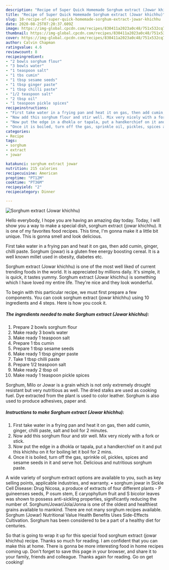```yaml
---
description: "Recipe of Super Quick Homemade Sorghum extract (Jowar khichhu)"
title: "Recipe of Super Quick Homemade Sorghum extract (Jowar khichhu)"
slug: 10-recipe-of-super-quick-homemade-sorghum-extract-jowar-khichhu
date: 2020-08-25T07:20:37.609Z
image: https://img-global.cpcdn.com/recipes/830411a2023a0c48/751x532cq70/sorghum-extract-jowar-khichhu-recipe-main-photo.jpg
thumbnail: https://img-global.cpcdn.com/recipes/830411a2023a0c48/751x532cq70/sorghum-extract-jowar-khichhu-recipe-main-photo.jpg
cover: https://img-global.cpcdn.com/recipes/830411a2023a0c48/751x532cq70/sorghum-extract-jowar-khichhu-recipe-main-photo.jpg
author: Calvin Chapman
ratingvalue: 4.6
reviewcount: 8
recipeingredient:
- "2 bowls sorghum flour"
- "3 bowls water"
- "1 teaspoon salt"
- "1 tbs cumin"
- "1 tbsp sesame seeds"
- "1 tbsp ginger paste"
- "1 tbsp chilli paste"
- "1/2 teaspoon salt"
- "2 tbsp oil"
- "1 teaspoon pickle spices"
recipeinstructions:
- "First take water in a frying pan and heat it on gas, then add cumin, ginger, chilli paste, salt and boil for 2 minutes."
- "Now add this sorghum flour and stir well. Mix very nicely with a fork or stick."
- "Now put the edge in a dhokla or tapala, put a handkerchief on it and put this khichhu on it for boiling let it boil for 2 mins."
- "Once it is boiled, turn off the gas, sprinkle oil, pickles, spices and sesame seeds in it and serve hot. Delicious and nutritious sorghum paste."
categories:
- Recipe
tags:
- sorghum
- extract
- jowar

katakunci: sorghum extract jowar 
nutrition: 215 calories
recipecuisine: American
preptime: "PT12M"
cooktime: "PT36M"
recipeyield: "2"
recipecategory: Dinner

---
```



![Sorghum extract (Jowar khichhu)](https://img-global.cpcdn.com/recipes/830411a2023a0c48/751x532cq70/sorghum-extract-jowar-khichhu-recipe-main-photo.jpg)

Hello everybody, I hope you are having an amazing day today. Today, I will show you a way to make a special dish, sorghum extract (jowar khichhu). It is one of my favorites food recipes. This time, I'm gonna make it a little bit unique. This is gonna smell and look delicious.

First take water in a frying pan and heat it on gas, then add cumin, ginger, chilli paste. Sorghum (jowar) is a gluten free energy boosting cereal. It is a well known millet used in obesity, diabetes etc.

Sorghum extract (Jowar khichhu) is one of the most well liked of current trending foods in the world. It is appreciated by millions daily. It's simple, it is quick, it tastes yummy. Sorghum extract (Jowar khichhu) is something which I have loved my entire life. They're nice and they look wonderful.


To begin with this particular recipe, we must first prepare a few components. You can cook sorghum extract (jowar khichhu) using 10 ingredients and 4 steps. Here is how you cook it.

##### The ingredients needed to make Sorghum extract (Jowar khichhu):

1. Prepare 2 bowls sorghum flour
1. Make ready 3 bowls water
1. Make ready 1 teaspoon salt
1. Prepare 1 tbs cumin
1. Prepare 1 tbsp sesame seeds
1. Make ready 1 tbsp ginger paste
1. Take 1 tbsp chilli paste
1. Prepare 1/2 teaspoon salt
1. Make ready 2 tbsp oil
1. Make ready 1 teaspoon pickle spices


Sorghum, Milo or Jowar is a grain which is not only extremely drought resistant but very nutritious as well. The dried stalks are used as cooking fuel. Dye extracted from the plant is used to color leather. Sorghum is also used to produce adhesives, paper and. 

##### Instructions to make Sorghum extract (Jowar khichhu):

1. First take water in a frying pan and heat it on gas, then add cumin, ginger, chilli paste, salt and boil for 2 minutes.
1. Now add this sorghum flour and stir well. Mix very nicely with a fork or stick.
1. Now put the edge in a dhokla or tapala, put a handkerchief on it and put this khichhu on it for boiling let it boil for 2 mins.
1. Once it is boiled, turn off the gas, sprinkle oil, pickles, spices and sesame seeds in it and serve hot. Delicious and nutritious sorghum paste.


A wide variety of sorghum extract options are available to you, such as key selling points, applicable industries, and warranty. • sorghum jowar in Sickle Cell Disease: Drug Nicosa, a produce of extracts of four different plants - P guineenses seeds, P osum stem, E caryophyllum fruit and S bicolor leaves was shown to possess anti-sickling properties, significantly reducing the number of. Sorghum/Jowar/Jola/Jonna is one of the oldest and healthiest grains available to mankind. There are not many sorghum recipes available. Sorghum (Jowar) Nutritional Value Health Benefits Uses Side-Effects Cultivation. Sorghum has been considered to be a part of a healthy diet for centuries. 

So that is going to wrap it up for this special food sorghum extract (jowar khichhu) recipe. Thanks so much for reading. I am confident that you can make this at home. There is gonna be more interesting food in home recipes coming up. Don't forget to save this page in your browser, and share it to your family, friends and colleague. Thanks again for reading. Go on get cooking!
